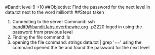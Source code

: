 #Bandit level 9->10
##Objective: Find the password for the next level in data.txt next to the word millionth
##Steps taken
1. Connecting to the server
   Command: ssh bandit9@bandit.labs.overthewire.org -p2220
   loged in using the password from previous level
2. Finding the file 
   command: ls
3. opening the file
   command: strings data.txt | grep '=='
   using the command opened the fie and found the password for the next level
